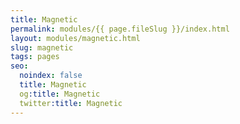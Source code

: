 ```yaml
---
title: Magnetic
permalink: modules/{{ page.fileSlug }}/index.html
layout: modules/magnetic.html
slug: magnetic
tags: pages
seo:
  noindex: false
  title: Magnetic
  og:title: Magnetic
  twitter:title: Magnetic
---
```



